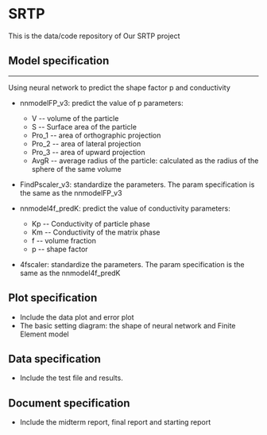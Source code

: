 # SRTP
This is the data/code repository of Our SRTP project
## Model specification
---
Using neural network to predict the shape factor p and conductivity
* nnmodelFP_v3: predict the value of p
	parameters: 
	- V -- volume of the particle
	- S -- Surface area of the particle
	- Pro_1 -- area of orthographic projection 
	- Pro_2 -- area of lateral projection
	- Pro_3 -- area of upward projection
	- AvgR -- average radius of the particle: calculated as the radius of the sphere of the same volume
* FindPscaler_v3: standardize the parameters. The param specification is the same as the nnmodelFP_v3

* nnmodel4f_predK: predict the value of conductivity
	parameters:
	- Kp -- Conductivity of particle phase
	- Km -- Conductivity of the matrix phase
	- f -- volume fraction 
	- p -- shape factor
* 4fscaler: standardize the parameters. The param specification is the same as the nnmodel4f_predK

## Plot specification
* Include the data plot and error plot
* The basic setting diagram: the shape of neural network and Finite Element model

## Data specification
* Include the test file and results.

## Document specification
* Include the midterm report, final report and starting report